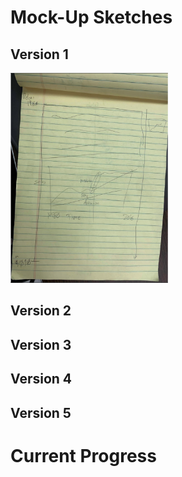 # Mock-Up Sketches

## Version 1

<img src="PresentationImg6.png" alt="Presentation Image 1" style="text-align: center; width: 50%; height: 50%;"/>

## Version 2

## Version 3

## Version 4

## Version 5

# Current Progress
